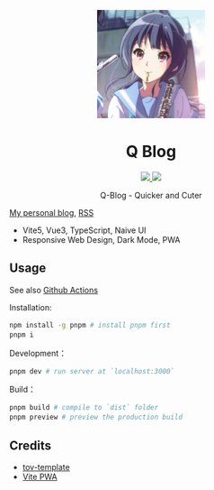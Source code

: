 <p align='center'>
  <img src='public/pwa-192x192.png' width='192'/>
</p>

<h1 align='center'>Q Blog</h1>

<p align="center">

  <a href="https://github.com/liuly0322/Q-Blog/blob/main/LICENSE">
    <img src="https://img.shields.io/github/license/liuly0322/Q-Blog?color=blue">
  </a>

  <a href="https://www.codefactor.io/repository/github/liuly0322/q-blog">
    <img src="https://img.shields.io/codefactor/grade/github/liuly0322/q-blog/main">
  </a>

</p>

<p align='center'>Q-Blog - Quicker and Cuter</p>

[My personal blog](https://blog.liuly.moe), [RSS](https://blog.liuly.moe/feed.xml)

- Vite5, Vue3, TypeScript, Naive UI
- Responsive Web Design, Dark Mode, PWA

## Usage

See also [Github Actions](https://github.com/liuly0322/Q-Blog/blob/main/.github/workflows/build.yml)

Installation:

```bash
npm install -g pnpm # install pnpm first
pnpm i
```

Development：

```bash
pnpm dev # run server at `localhost:3000`
```

Build：

```bash
pnpm build # compile to `dist` folder
pnpm preview # preview the production build
```

## Credits

- [tov-template](https://github.com/dishait/tov-template)
- [Vite PWA](https://github.com/vite-pwa/vite-plugin-pwa)

